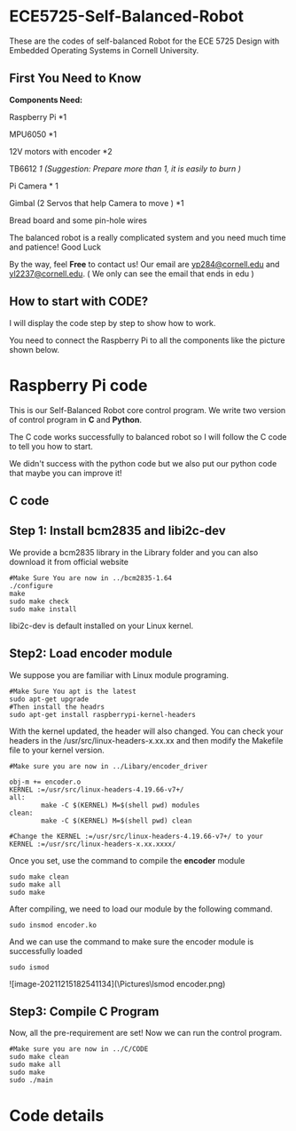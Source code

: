 # ECE5725-Self-Balanced-Robot
These are the codes of self-balanced Robot for the ECE 5725 Design with Embedded Operating Systems in Cornell University.

## First You Need to Know

**Components Need:** 

Raspberry Pi *1

MPU6050 *1

12V motors with encoder *2

TB6612 *1 (Suggestion: Prepare more than 1, it is easily to burn )*

Pi Camera  * 1

Gimbal (2 Servos that help Camera to move ) *1

Bread board and some pin-hole wires



The balanced robot is a really complicated system and you need much time and patience! Good Luck

By the way, feel **Free** to contact us! Our email are yp284@cornell.edu and yl2237@cornell.edu. ( We only can see the email that ends in edu )

## How to start with CODE?

I will display the code step by step to show how to work.

You need to connect the Raspberry Pi to all the components like the picture shown below.

# Raspberry Pi code

This is our Self-Balanced Robot core control program.  We write two version of control program in **C** and **Python**.

The C code works successfully to balanced robot so I will follow the C code to tell you how to start.

We didn't success with the python code but we also put our python code that maybe you can improve it!

## C code

## Step 1: Install **bcm2835**  and **libi2c-dev**

We provide a bcm2835 library in the Library folder and you can also download it from official website

```shell
#Make Sure You are now in ../bcm2835-1.64
./configure
make
sudo make check
sudo make install
```

libi2c-dev is default installed on your Linux kernel.

## Step2: Load **encoder** module

We suppose you are familiar with Linux module programing.

```shell
#Make Sure You apt is the latest
sudo apt-get upgrade
#Then install the headrs
sudo apt-get install raspberrypi-kernel-headers
```

With the kernel updated, the header will also changed. You can check your headers in the /usr/src/linux-headers-x.xx.xx and then modify the Makefile file to your kernel version.

```shell
#Make sure you are now in ../Libary/encoder_driver

obj-m += encoder.o
KERNEL :=/usr/src/linux-headers-4.19.66-v7+/
all:
		make -C $(KERNEL) M=$(shell pwd) modules
clean:
		make -C $(KERNEL) M=$(shell pwd) clean

#Change the KERNEL :=/usr/src/linux-headers-4.19.66-v7+/ to your KERNEL :=/usr/src/linux-headers-x.xx.xxxx/
```

Once you set, use the command to compile the **encoder** module

```shell
sudo make clean
sudo make all
sudo make
```

After compiling, we need to load our module by the following command.

```shell
sudo insmod encoder.ko
```

And we can use the command to make sure the encoder module is successfully loaded 

```shell
sudo ismod
```

![image-20211215182541134](\Pictures\lsmod encoder.png)

## Step3: Compile C Program

Now, all the pre-requirement are set! Now we can run the control program.

```shell
#Make sure you are now in ../C/CODE
sudo make clean
sudo make all
sudo make
sudo ./main
```

# Code details 
